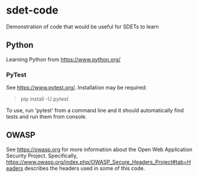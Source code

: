 # sdet-code
Demonstration of code that would be useful for SDETs to learn

## Python
Learning Python from https://www.python.org/

### PyTest
See https://www.pytest.org/. Installation may be required:
<blockquote>pip install -U pytest</blockquote>
To use, run 'pytest' from a command line and it should automatically find tests and run them from console. 

## OWASP
See https://owasp.org for more information about the Open Web Application Security Project. Specifically, https://www.owasp.org/index.php/OWASP_Secure_Headers_Project#tab=Headers describes the headers used in some of this code. 
